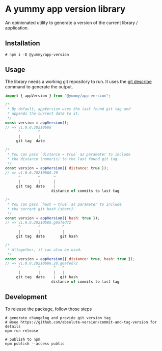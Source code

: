 # A yummy app version library

An opinionated utility to generate a version of the current library / application.

## Installation

```shell
# npm i -D @yummy/app-version
```

## Usage

The library needs a working git repository to run. It uses the  [git describe](https://git-scm.com/docs/git-describe) command to generate the output.

```javascript
import { appVersion } from "@yummy/app-version";

/*
 * By default, appVersion uses the last found git tag and
 * appends the current date to it.
 */
const version = appVersion();
// => v1.0.0.20210608
      ^        ^
      |        |
     git tag  date

/*
 * You can pass `distance = true` as parameter to include
 * the distance (numeric) to the last found git tag.
 */
const version = appVersion({ distance: true });
// => v1.0.0.20210608.20
      ^        ^      ^
      |        |      |
     git tag  date    |
                     distance of commits to last tag

/*
 * You can pass `hash = true` as parameter to include
 * the current git hash (short).
 */
const version = appVersion({ hash: true });
// => v1.0.0.20210608.g0afed72
      ^        ^          ^
      |        |          |
     git tag  date       git hash

/*
 * Altogether, it can also be used.
 */
const version = appVersion({ distance: true, hash: true });
// => v1.0.0.20210608.20.g0afed72
      ^        ^      ^   ^
      |        |      |   |
     git tag  date    |  git hash
                     distance of commits to last tag
```

## Development

To release the package, follow those steps

```shell
# generate changelog and provide git version tag
# @see https://github.com/absolute-version/commit-and-tag-version for details
npm run release

# publish to npm
npm publish --access public
```

